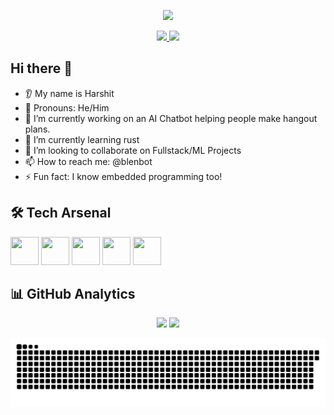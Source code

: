 <p align="center">
  <img src="https://capsule-render.vercel.app/api?type=waving&color=gradient&height=100&section=header&text=Harshit%20🚀&animation=fadeIn&fontSize=40" />
</p>

<p align="center">
  <a href="https://www.linkedin.com/in/blenbot/">
    <img src="https://img.shields.io/badge/LinkedIn-0077B5?style=for-the-badge&logo=linkedin&logoColor=white" />
  </a>
  <a href="https://github.com/blenbot">
    <img src="https://img.shields.io/badge/GitHub-100000?style=for-the-badge&logo=github&logoColor=white" />
  </a>
</p>




## Hi there 👋
* 👂 My name is Harshit
* 👩 Pronouns: He/Him
* 🔭 I’m currently working on an AI Chatbot helping people make hangout plans.
* 🌱 I’m currently learning rust
* 🤝 I’m looking to collaborate on Fullstack/ML Projects
* 📫 How to reach me: @blenbot
* ⚡ Fun fact: I know embedded programming too!


## 🛠️ Tech Arsenal
<p align="left">
  <img src="https://cdn.jsdelivr.net/gh/devicons/devicon/icons/rust/rust-plain.svg" width="45" height="45"/>
  <img src="https://cdn.jsdelivr.net/gh/devicons/devicon/icons/cplusplus/cplusplus-original.svg" width="45" height="45"/>
  <img src="https://cdn.jsdelivr.net/gh/devicons/devicon/icons/swift/swift-original.svg" width="45" height="45"/>
  <img src="https://cdn.jsdelivr.net/gh/devicons/devicon/icons/python/python-original.svg" width="45" height="45"/>
  <img src="https://cdn.jsdelivr.net/gh/devicons/devicon/icons/tensorflow/tensorflow-original.svg" width="45" height="45"/>
</p>

## 📊 GitHub Analytics
<p align="center">
  <img src="https://github-readme-stats.vercel.app/api?username=blenbot&show_icons=true&theme=radical&count_private=true" />
  <img src="https://github-readme-stats.vercel.app/api/top-langs/?username=blenbot&layout=compact&theme=radical&langs_count=6&hide=html,css" />
</p>

![Snake Game Contribution Grid](https://github.com/blenbot/blenbot/blob/output/github-contribution-grid-snake.svg)
